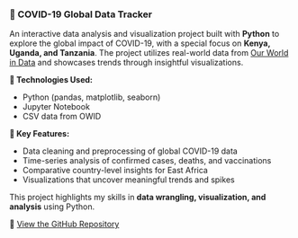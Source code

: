 ### 🦠 COVID-19 Global Data Tracker

An interactive data analysis and visualization project built with **Python** to explore the global impact of COVID-19, with a special focus on **Kenya, Uganda, and Tanzania**. The project utilizes real-world data from [Our World in Data](https://ourworldindata.org/coronavirus) and showcases trends through insightful visualizations.

**🔧 Technologies Used:**
- Python (pandas, matplotlib, seaborn)
- Jupyter Notebook
- CSV data from OWID

**📌 Key Features:**
- Data cleaning and preprocessing of global COVID-19 data
- Time-series analysis of confirmed cases, deaths, and vaccinations
- Comparative country-level insights for East Africa
- Visualizations that uncover meaningful trends and spikes

This project highlights my skills in **data wrangling, visualization, and analysis** using Python.

🔗 [View the GitHub Repository](https://github.com/jerome002/Covid-19-Data-Tracker-project)
